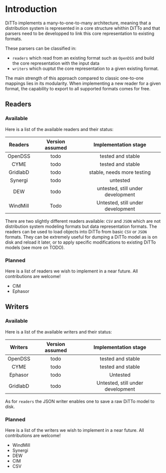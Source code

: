 # Introduction

DiTTo implements a many-to-one-to-many architecture, meaning that a distribution system is represented in a core structure whithin DiTTo and that parsers need to be developped to link this core representation to existing formats.

These parsers can be classified in:

- ```readers``` which read from an existing format such as ```OpenDSS``` and build the core representation with the input data
- ```writers``` which ouptut the core representation to a given existing format.

The main strength of this approach compared to classic one-to-one mappings lies in its modularity. When implementing a new reader for a given format, the capability to export to all supported formats comes for free.

## Readers

### Available

Here is a list of the available readers and their status:

| Readers  | Version assumed |       Implementation stage        |
| :------: | :-------------: | :-------------------------------: |
| OpenDSS  |      todo       |         tested and stable         |
|   CYME   |      todo       |         tested and stable         |
| GridlabD |      todo       |    stable, needs more testing     |
| Synergi  |      todo       |             untested              |
|   DEW    |      todo       | untested, still under development |
| WindMill |      Todo       | Untested, still under development |

There are two slightly different readers available: ```CSV``` and ```JSON``` which are not distribution system modeling formats but data representation formats. The readers can be used to load objects into DiTTo from basic ```CSV``` or ```JSON``` formats. They can be extremely useful for dumping a DiTTo model as is on disk and reload it later, or to apply specific modifications to existing DiTTo models (see more on TODO).

### Planned

Here is a list of readers we wish to implement in a near future. All contributions are welcome!

- CIM
- Ephasor

## Writers

### Available

Here is a list of the available writers and their status:

| Writers  | Version assumed |       Implementation stage        |
| :------: | :-------------: | :-------------------------------: |
| OpenDSS  |      todo       |         tested and stable         |
|   CYME   |      todo       |         tested and stable         |
| Ephasor  |      todo       |             Untested              |
| GridlabD |      todo       | Untested, still under development |

As for ```readers``` the JSON writer enables one to save a raw DiTTo model to disk.

### Planned

Here is a list of the writers we wish to implement in a near future. All contributions are welcome!

- WindMill
- Synergi
- DEW
- CIM
- CSV


